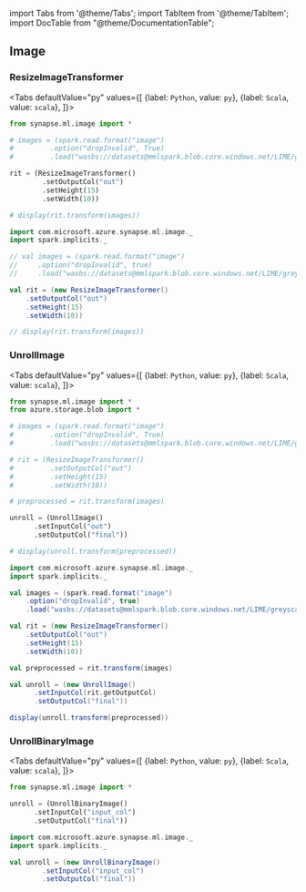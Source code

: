 import Tabs from '@theme/Tabs';
import TabItem from '@theme/TabItem';
import DocTable from "@theme/DocumentationTable";

<!-- 
```python
import pyspark
import os
import json
from IPython.display import display

spark = (pyspark.sql.SparkSession.builder.appName("MyApp")
        .config("spark.jars.packages", "com.microsoft.azure:synapseml:0.9.2")
        .config("spark.jars.repositories", "https://mmlspark.azureedge.net/maven")
        .getOrCreate())

def getSecret(secretName):
        get_secret_cmd = 'az keyvault secret show --vault-name mmlspark-build-keys --name {}'.format(secretName)
        value = json.loads(os.popen(get_secret_cmd).read())["value"]
        return value

import synapse.ml
```
-->

## Image

### ResizeImageTransformer

<Tabs
defaultValue="py"
values={[
{label: `Python`, value: `py`},
{label: `Scala`, value: `scala`},
]}>
<TabItem value="py">

<!--pytest-codeblocks:cont-->

```python
from synapse.ml.image import *

# images = (spark.read.format("image")
#         .option("dropInvalid", True)
#         .load("wasbs://datasets@mmlspark.blob.core.windows.net/LIME/greyscale.jpg"))

rit = (ResizeImageTransformer()
        .setOutputCol("out")
        .setHeight(15)
        .setWidth(10))

# display(rit.transform(images))
```

</TabItem>
<TabItem value="scala">

```scala
import com.microsoft.azure.synapse.ml.image._
import spark.implicits._

// val images = (spark.read.format("image")
//     .option("dropInvalid", true)
//     .load("wasbs://datasets@mmlspark.blob.core.windows.net/LIME/greyscale.jpg"))

val rit = (new ResizeImageTransformer()
    .setOutputCol("out")
    .setHeight(15)
    .setWidth(10))

// display(rit.transform(images))
```

</TabItem>
</Tabs>

<DocTable className="ResizeImageTransformer"
py="synapse.ml.image.html#module-synapse.ml.image.ResizeImageTransformer"
scala="com/microsoft/azure/synapse/ml/image/ResizeImageTransformer.html"
sourceLink="https://github.com/microsoft/SynapseML/blob/master/core/src/main/scala/com/microsoft/azure/synapse/ml/image/ResizeImageTransformer.scala" />


### UnrollImage

<Tabs
defaultValue="py"
values={[
{label: `Python`, value: `py`},
{label: `Scala`, value: `scala`},
]}>
<TabItem value="py">

<!-- 
```python
import pyspark
import os
import json
from IPython.display import display

spark = (pyspark.sql.SparkSession.builder.appName("MyApp")
        .config("spark.jars.packages", "com.microsoft.azure:synapseml:0.9.2")
        .config("spark.jars.repositories", "https://mmlspark.azureedge.net/maven")
        .getOrCreate())

def getSecret(secretName):
        get_secret_cmd = 'az keyvault secret show --vault-name mmlspark-build-keys --name {}'.format(secretName)
        value = json.loads(os.popen(get_secret_cmd).read())["value"]
        return value

import synapse.ml
```
-->

<!--pytest-codeblocks:cont-->

```python
from synapse.ml.image import *
from azure.storage.blob import *

# images = (spark.read.format("image")
#         .option("dropInvalid", True)
#         .load("wasbs://datasets@mmlspark.blob.core.windows.net/LIME/greyscale.jpg"))

# rit = (ResizeImageTransformer()
#         .setOutputCol("out")
#         .setHeight(15)
#         .setWidth(10))

# preprocessed = rit.transform(images)

unroll = (UnrollImage()
      .setInputCol("out")
      .setOutputCol("final"))

# display(unroll.transform(preprocessed))
```

</TabItem>
<TabItem value="scala">

```scala
import com.microsoft.azure.synapse.ml.image._
import spark.implicits._

val images = (spark.read.format("image")
    .option("dropInvalid", true)
    .load("wasbs://datasets@mmlspark.blob.core.windows.net/LIME/greyscale.jpg"))

val rit = (new ResizeImageTransformer()
    .setOutputCol("out")
    .setHeight(15)
    .setWidth(10))

val preprocessed = rit.transform(images)

val unroll = (new UnrollImage()
      .setInputCol(rit.getOutputCol)
      .setOutputCol("final"))

display(unroll.transform(preprocessed))
```

</TabItem>
</Tabs>

<DocTable className="UnrollImage"
py="synapse.ml.image.html#module-synapse.ml.image.UnrollImage"
scala="com/microsoft/azure/synapse/ml/image/UnrollImage.html"
sourceLink="https://github.com/microsoft/SynapseML/blob/master/core/src/main/scala/com/microsoft/azure/synapse/ml/image/UnrollImage.scala" />


### UnrollBinaryImage

<Tabs
defaultValue="py"
values={[
{label: `Python`, value: `py`},
{label: `Scala`, value: `scala`},
]}>
<TabItem value="py">

<!-- 
```python
import pyspark
import os
import json
from IPython.display import display

spark = (pyspark.sql.SparkSession.builder.appName("MyApp")
        .config("spark.jars.packages", "com.microsoft.azure:synapseml:0.9.2")
        .config("spark.jars.repositories", "https://mmlspark.azureedge.net/maven")
        .getOrCreate())

def getSecret(secretName):
        get_secret_cmd = 'az keyvault secret show --vault-name mmlspark-build-keys --name {}'.format(secretName)
        value = json.loads(os.popen(get_secret_cmd).read())["value"]
        return value

import synapse.ml
```
-->

<!--pytest-codeblocks:cont-->

```python
from synapse.ml.image import *

unroll = (UnrollBinaryImage()
      .setInputCol("input_col")
      .setOutputCol("final"))
```

</TabItem>
<TabItem value="scala">

```scala
import com.microsoft.azure.synapse.ml.image._
import spark.implicits._

val unroll = (new UnrollBinaryImage()
        .setInputCol("input_col")
        .setOutputCol("final"))

```

</TabItem>
</Tabs>

<DocTable className="UnrollBinaryImage"
py="synapse.ml.image.html#module-synapse.ml.image.UnrollBinaryImage"
scala="com/microsoft/azure/synapse/ml/image/UnrollBinaryImage.html"
sourceLink="https://github.com/microsoft/SynapseML/blob/master/core/src/main/scala/com/microsoft/azure/synapse/ml/image/UnrollBinaryImage.scala" />


